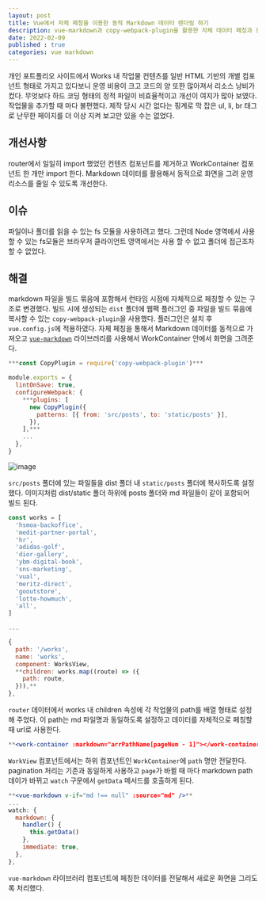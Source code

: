 ```yaml
---
layout: post
title: Vue에서 자체 페칭을 이용한 동적 Markdown 데이터 렌더링 하기
description: vue-markdown과 copy-webpack-plugin을 활용한 자체 데이터 페칭과 동적 마크다운 렌더링
date: 2022-02-09
published : true
categories: vue markdown
---
```


개인 포트폴리오 사이트에서 Works 내 작업물 컨텐츠를 일반 HTML 기반의 개별 컴포넌트 형태로 가지고 있다보니 운영 비용이 크고 코드의 양 또한 많아져서 리소스 낭비가 컸다. 무엇보다 하드 코딩 형태의 정적 파일이 비효율적이고 개선이 여지가 많아 보였다. 작업물을 추가할 때 마다 불편했다. 제작 당시 시간 없다는 핑계로 막 잡은 ul, li, br 태그로 난무한 페이지를 더 이상 지켜 보고만 있을 수는 없었다.

## 개선사항
router에서 일일히 import 했었던 컨텐츠 컴포넌트를 제거하고 WorkContainer 컴포넌트 한 개만 import 한다. Markdown 데이터를 활용해서 동적으로 화면을 그려 운영 리소스를 줄일 수 있도록 개선한다.

## 이슈
파일이나 폴더를 읽을 수 있는 fs 모듈을 사용하려고 했다. 그런데 Node 영역에서 사용할 수 있는 fs모듈은 브라우저 클라이언트 영역에서는 사용 할 수 없고 폴더에 접근조차 할 수 없었다.

## 해결
markdown 파일을 빌드 묶음에 포함해서 런타임 시점에 자체적으로 페칭할 수 있는 구조로 변경했다. 빌드 시에 생성되는 `dist` 폴더에 웹팩 플러그인 중 파일을 빌드 묶음에 복사할 수 있는 `copy-webpack-plugin`을 사용했다. 플러그인은 설치 후 `vue.config.js`에 적용하였다. 자체 페칭을 통해서 Markdown 데이터를 동적으로 가져오고 [`vue-markdown`](https://www.npmjs.com/package/vue-markdown) 라이브러리를 사용해서 WorkContainer 안에서 화면을 그려준다.

```jsx
***const CopyPlugin = require('copy-webpack-plugin')***

module.exports = {
  lintOnSave: true,
  configureWebpack: {
    ***plugins: [
      new CopyPlugin({
        patterns: [{ from: 'src/posts', to: 'static/posts' }],
      }),
    ],***
    ...
  },
}
```

![image](https://user-images.githubusercontent.com/18201794/217805029-b4595ed1-de8a-41b6-8c52-692cde64e47f.png)

`src/posts` 폴더에 있는 파일들을 dist 폴더 내 `static/posts` 폴더에 복사하도록 설정했다. 이미지처럼 dist/static 폴더 하위에 posts 폴더와 md 파일들이 같이 포함되어 빌드 된다.

```jsx
const works = [
  'hsmoa-backoffice',
  'medit-partner-portal',
  'hr',
  'adidas-golf',
  'dior-gallery',
  'ybm-digital-book',
  'sns-marketing',
  'vual',
  'meritz-direct',
  'gooutstore',
  'lotte-howmuch',
  'all',
]

...

{
  path: '/works',
  name: 'works',
  component: WorksView,
  **children: works.map((route) => ({
    path: route,
  })),**
},
```

`router` 데이터에서 works 내 children 속성에 각 작업물의 path를 배열 형태로 설정해 주었다. 이 path는 md 파일명과 동일하도록 설정하고 데이터를 자체적으로 페칭할 때 url로 사용한다.

```jsx
**<work-container :markdown="arrPathName[pageNum - 1]"></work-container>**
```

`WorkView` 컴포넌트에서는 하위 컴포넌트인 `WorkContainer`에 `path` 명만 전달한다. pagination 처리는 기존과 동일하게 사용하고 `page`가 바뀔 때 마다 markdown path 데이가 바뀌고 `watch` 구문에서 `getData` 메서드를 호출하게 된다.

```jsx
**<vue-markdown v-if="md !== null" :source="md" />**
...
watch: {
  markdown: {
    handler() {
      this.getData()
    },
    immediate: true,
  },
},
```

`vue-markdown` 라이브러리 컴포넌트에 페칭한 데이터를 전달해서 새로운 화면을 그리도록 처리했다.